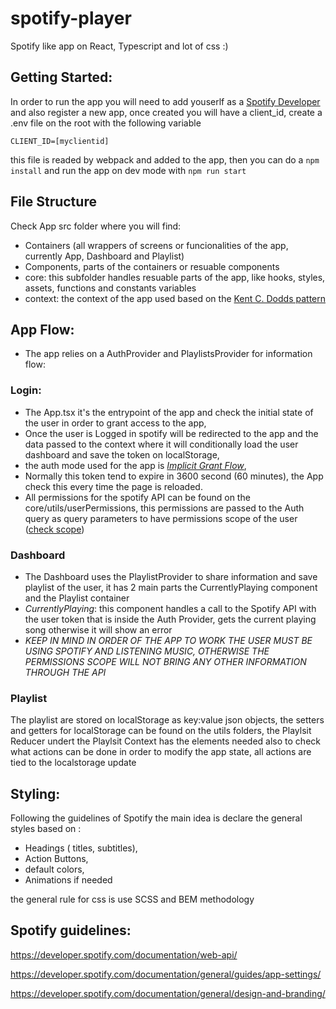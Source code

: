 # spotify-player

Spotify like app on React, Typescript and lot of css :)

## Getting Started:

In order to run the app you will need to add youserlf as a [Spotify Developer](https://developer.spotify.com/documentation/web-api/) and also register a new app, once created you will have a client_id, create a .env file on the root with the following variable

```
CLIENT_ID=[myclientid]
```

this file is readed by webpack and added to the app, then you can do a `npm install` and run the app on dev mode with `npm run start`

## File Structure

Check App src folder where you will find:

- Containers (all wrappers of screens or funcionalities of the app, currently App, Dashboard and Playlist)
- Components, parts of the containers or resuable components
- core: this subfolder handles resuable parts of the app, like hooks, styles, assets, functions and constants variables
- context: the context of the app used based on the [Kent C. Dodds pattern](https://kentcdodds.com/blog/how-to-use-react-context-effectively)

## App Flow:

- The app relies on a AuthProvider and PlaylistsProvider for information flow:

### Login:

- The App.tsx it's the entrypoint of the app and check the initial state of the user in order to grant access to the app,
- Once the user is Logged in spotify will be redirected to the app and the data passed to the context where it will conditionally load the user dashboard and save the token on localStorage,
- the auth mode used for the app is [_Implicit Grant Flow_](https://developer.spotify.com/documentation/general/guides/authorization-guide/),
- Normally this token tend to expire in 3600 second (60 minutes), the App check this every time the page is reloaded.
- All permissions for the spotify API can be found on the core/utils/userPermissions, this permissions are passed to the Auth query as query parameters to have permissions scope of the user ([check scope](https://developer.spotify.com/documentation/general/guides/scopes/))

### Dashboard

- The Dashboard uses the PlaylistProvider to share information and save playlist of the user, it has 2 main parts the CurrentlyPlaying component and the Playlist container
- _CurrentlyPlaying_: this component handles a call to the Spotify API with the user token that is inside the Auth Provider, gets the current playing song otherwise it will show an error
- _KEEP IN MIND IN ORDER OF THE APP TO WORK THE USER MUST BE USING SPOTIFY AND LISTENING MUSIC, OTHERWISE THE PERMISSIONS SCOPE WILL NOT BRING ANY OTHER INFORMATION THROUGH THE API_

### Playlist

The playlist are stored on localStorage as key:value json objects, the setters and getters for localStorage can be found on the utils folders, the Playlsit Reducer undert the Playlsit Context has the elements needed also to check what actions can be done in order to modify the app state, all actions are tied to the localstorage update

## Styling:

Following the guidelines of Spotify the main idea is declare the general styles based on :

- Headings ( titles, subtitles),
- Action Buttons,
- default colors,
- Animations if needed

the general rule for css is use SCSS and BEM methodology

## Spotify guidelines:

https://developer.spotify.com/documentation/web-api/

https://developer.spotify.com/documentation/general/guides/app-settings/

https://developer.spotify.com/documentation/general/design-and-branding/
